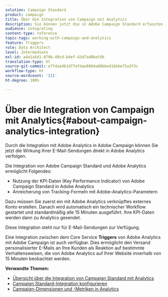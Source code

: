 ```yaml
---
solution: Campaign Standard
product: campaign
title: Über die Integration von Campaign mit Analytics
description: Sie können jetzt die in Adobe Campaign Standard erfassten KPI-Daten in Adobe Analytics verwenden, um E-Mail-Marketing-Metriken von Adobe Campaign zu messen.
audience: integrating
content-type: reference
topic-tags: working-with-campaign-and-analytics
feature: Triggers
role: Data Architect
level: Intermediate
exl-id: ada1a5d1-879b-49cd-b4ef-43d7a40bafdb
translation-type: ht
source-git-commit: e7fdaa4b1d77afdae8004a88bbe41bbbe75a3f3c
workflow-type: ht
source-wordcount: '211'
ht-degree: 100%

---
```


# Über die Integration von Campaign mit Analytics{#about-campaign-analytics-integration}

Durch die Integration mit Adobe Analytics in Adobe Campaign können Sie jetzt die Wirkung Ihrer E-Mail-Sendungen direkt in Adobe Analytics verfolgen.

Die Integration von Adobe Campaign Standard und Adobe Analytics ermöglicht Folgendes:

* Nutzung der KPI-Daten (Key Performance Indicator) von Adobe Campaign Standard in Adobe Analytics
* Anreicherung von Tracking-Formeln mit Adobe-Analytics-Parametern

Dazu müssen Sie zuerst ein mit Adobe Analytics verknüpftes externes Konto erstellen. Danach wird automatisch ein technischer Workflow gestartet und standardmäßig alle 15 Minuten ausgeführt. Ihre KPI-Daten werden dann zu Analytics gesendet.

Diese Integration steht nur für E-Mail-Sendungen zur Verfügung.

Eine Integration zwischen dem Core Service **Triggers** von Adobe Analytics mit Adobe Campaign ist auch verfügbar. Dies ermöglicht den Versand personalisierter E-Mails an Ihre Kunden als Reaktion auf bestimmte Verhaltensweisen, die von Adobe Analytics auf Ihrer Website innerhalb von 15 Minuten beobachtet werden.

**Verwandte Themen:**

* [Übersicht über die Integration von Campaign Standard mit Analytics](https://docs.adobe.com/content/help/de-DE/analytics/integration/adobe-campaign.html)
* [Campaign Standard-Integration konfigurieren](https://docs.adobe.com/content/help/de-DE/campaign-standard/using/integrating-with-adobe-cloud/working-with-campaign-and-analytics/configure-campaign-analytics-integration.html)
* [Campaign-Dimensionen und -Metriken in Analytics](../../integrating/using/campaign-dimensions-and-metrics-in-analytics.md)
